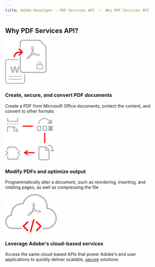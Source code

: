 ```yaml
---
title: Adobe Developer — PDF Services API  —  Why PDF Services API
---
```


<TitleBlock slots="heading" theme="lightest"  className="titleBlock-align-left" />

## Why PDF Services API?

<TextBlock slots="image, heading, text" width="33%" theme="lightest" className="align-left icon-xl-size horizontal-align-heading"/>

![Create, secure, and convert PDF documents](../../images/create_secure_support.svg)

### Create, secure, and convert PDF documents

Create a PDF from Microsoft Office documents, protect the content, and convert to other formats


<TextBlock slots="image, heading, text" width="33%" theme="lightest" className="align-left icon-xl-size horizontal-align-heading"/>

![Modify PDFs and optimize output](../../images/modify_pages.svg)

### Modify PDFs and optimize output

Programmatically alter a document, such as reordering, inserting, and rotating pages, as well as compressing the file


<TextBlock slots="image, heading, text" width="33%" theme="lightest" className="align-left icon-xl-size link horizontal-align-heading"/>

![Cloud-based services](../../images/cloud_services.svg)

### Leverage Adobe's cloud-based services

Access the same cloud-based APIs that power Adobe's end user applications to quickly deliver scalable, [secure](https://www.adobe.com/content/dam/cc/en/security/pdfs/AdobeDocumentServices_SecurityOverview.pdf) solutions